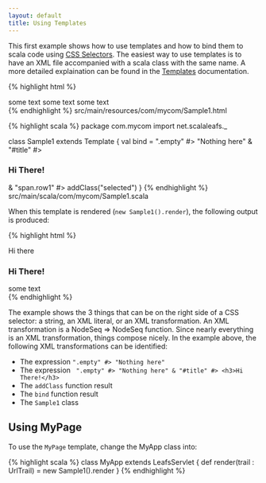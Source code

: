 ```yaml
---
layout: default
title: Using Templates
---
```


This first example shows how to use templates and how to bind them to scala code using [CSS Selectors](/css-selectors.html). The easiest way to use templates is to have an XML file accompanied with a scala class with the same name. A more detailed explaination can be found in the [Templates](/templates.html) documentation.

{% highlight html %}
<div>
  <span class="empty">some text</span>
  <span id="title">some text</span>
  <span class="row1">some text</span>
</div>
{% endhighlight %}
<label>src/main/resources/com/mycom/Sample1.html</label>

{% highlight scala %}
package com.mycom
import net.scalaleafs._

class Sample1 extends Template {
  val bind = 
    ".empty" #> "Nothing here" &
    "#title" #> <h3>Hi There!</h3> &
    "span.row1" #> addClass("selected")
}
{% endhighlight %}
<label>src/main/scala/com/mycom/Sample1.scala</label>

When this template is rendered (`new Sample1().render`), the following output is produced:

{% highlight html %}
<div>
  Hi there
  <h3>Hi There!</h3>
  <span id="elt3" class="selected">some text</span>
</div>
{% endhighlight %}

The example shows the 3 things that can be on the right side of a CSS selector: a string, an XML literal, or an XML transformation. An XML transformation is a NodeSeq => NodeSeq function. Since nearly everything is an XML transformation, things compose nicely. In the example above, the following XML transformations can be identified:

- The expression `".empty" #> "Nothing here"`
- The expression ` ".empty" #> "Nothing here" & "#title" #> <h3>Hi There!</h3>`
- The `addClass` function result
- The `bind` function result
- The `Sample1` class

## Using MyPage

To use the `MyPage` template, change the MyApp class into:

{% highlight scala %}
class MyApp extends LeafsServlet {
  def render(trail : UrlTrail) = new Sample1().render
}
{% endhighlight %}

